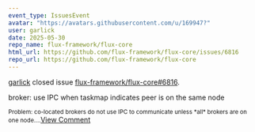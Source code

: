 ```yaml
---
event_type: IssuesEvent
avatar: "https://avatars.githubusercontent.com/u/169947?"
user: garlick
date: 2025-05-30
repo_name: flux-framework/flux-core
html_url: https://github.com/flux-framework/flux-core/issues/6816
repo_url: https://github.com/flux-framework/flux-core
---
```


<a href='https://github.com/garlick' target='_blank'>garlick</a> closed issue <a href='https://github.com/flux-framework/flux-core/issues/6816' target='_blank'>flux-framework/flux-core#6816</a>.

<p>broker: use IPC when taskmap indicates peer is on the same node</p><small>Problem: co-located brokers do not use IPC to communicate unless *all* brokers are on one node....</small><a href='https://github.com/flux-framework/flux-core/issues/6816' target='_blank'>View Comment</a>